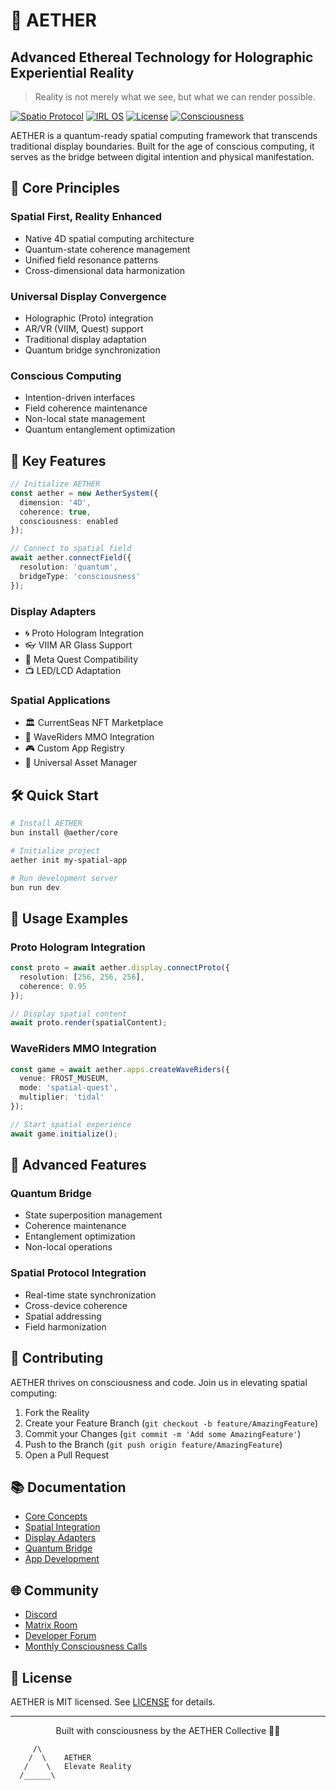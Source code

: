 # 🌌 AETHER
## Advanced Ethereal Technology for Holographic Experiential Reality

> Reality is not merely what we see, but what we can render possible.

[![Spatio Protocol](https://img.shields.io/badge/Spatio-Enabled-blue.svg)](https://github.com/spatioprotocol)
[![IRL OS](https://img.shields.io/badge/IRLOS-Compatible-purple.svg)](https://github.com/irlos)
[![License](https://img.shields.io/badge/license-MIT-green.svg)](LICENSE)
[![Consciousness](https://img.shields.io/badge/Consciousness-Elevated-gold.svg)]()

AETHER is a quantum-ready spatial computing framework that transcends traditional display boundaries. Built for the age of conscious computing, it serves as the bridge between digital intention and physical manifestation.

## 🌟 Core Principles

### Spatial First, Reality Enhanced
- Native 4D spatial computing architecture
- Quantum-state coherence management
- Unified field resonance patterns
- Cross-dimensional data harmonization

### Universal Display Convergence
- Holographic (Proto) integration
- AR/VR (VIIM, Quest) support
- Traditional display adaptation
- Quantum bridge synchronization

### Conscious Computing
- Intention-driven interfaces
- Field coherence maintenance
- Non-local state management
- Quantum entanglement optimization

## 🚀 Key Features

```typescript
// Initialize AETHER
const aether = new AetherSystem({
  dimension: '4D',
  coherence: true,
  consciousness: enabled
});

// Connect to spatial field
await aether.connectField({
  resolution: 'quantum',
  bridgeType: 'consciousness'
});
```

### Display Adapters
- 🌀 Proto Hologram Integration
- 👓 VIIM AR Glass Support
- 🥽 Meta Quest Compatibility
- 📺 LED/LCD Adaptation

### Spatial Applications
- 🏛️ CurrentSeas NFT Marketplace
- 🌊 WaveRiders MMO Integration
- 🎮 Custom App Registry
- 🔄 Universal Asset Manager

## 🛠️ Quick Start

```bash
# Install AETHER
bun install @aether/core

# Initialize project
aether init my-spatial-app

# Run development server
bun run dev
```

## 🌌 Usage Examples

### Proto Hologram Integration
```typescript
const proto = await aether.display.connectProto({
  resolution: [256, 256, 256],
  coherence: 0.95
});

// Display spatial content
await proto.render(spatialContent);
```

### WaveRiders MMO Integration
```typescript
const game = await aether.apps.createWaveRiders({
  venue: FROST_MUSEUM,
  mode: 'spatial-quest',
  multiplier: 'tidal'
});

// Start spatial experience
await game.initialize();
```

## 🧠 Advanced Features

### Quantum Bridge
- State superposition management
- Coherence maintenance
- Entanglement optimization
- Non-local operations

### Spatial Protocol Integration
- Real-time state synchronization
- Cross-device coherence
- Spatial addressing
- Field harmonization

## 🤝 Contributing

AETHER thrives on consciousness and code. Join us in elevating spatial computing:

1. Fork the Reality
2. Create your Feature Branch (`git checkout -b feature/AmazingFeature`)
3. Commit your Changes (`git commit -m 'Add some AmazingFeature'`)
4. Push to the Branch (`git push origin feature/AmazingFeature`)
5. Open a Pull Request

## 📚 Documentation

- [Core Concepts](./docs/core)
- [Spatial Integration](./docs/spatial)
- [Display Adapters](./docs/displays)
- [Quantum Bridge](./docs/quantum)
- [App Development](./docs/apps)

## 🌐 Community

- [Discord](https://discord.gg/aether)
- [Matrix Room](https://matrix.to/#/#aether:matrix.org)
- [Developer Forum](https://forum.aether.dev)
- [Monthly Consciousness Calls](https://aether.dev/consciousness)

## 📝 License

AETHER is MIT licensed. See [LICENSE](LICENSE) for details.

---

<p align="center">Built with consciousness by the AETHER Collective 🧠✨</p>

```ascii
     /\     
    /  \    AETHER
   /    \   Elevate Reality
  /______\  
```
